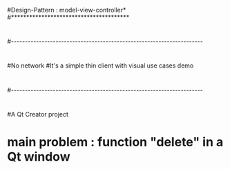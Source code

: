 #Design-Pattern : model-view-controller*
#***************************************
#
#---------------------------------------------------------------------
#
#No network
#It's a simple thin client with visual use cases demo
#
#---------------------------------------------------------------------
#
#A Qt Creator project
#
#  main problem : function "delete" in a Qt window
